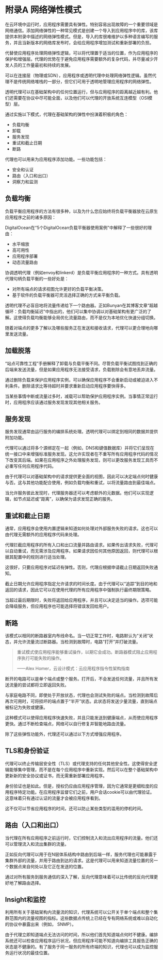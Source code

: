 # 附录A 网络弹性模式

在云环境中运行时，应用程序需要具有弹性。特别容易出现故障的一个重要领域是网络通信。添加网络弹性的一种常见模式是创建一个导入到应用程序中的库，该库提供本附录中描述的网络弹性模式。但是，导入的库很难维护以多种语言编写的服务，并且当新版本的网络库发布时，会给应用程序增加测试和重新部署的负担。

代替使应用程序处理网络弹性逻辑，可以将代理置于适当的位置，作为应用程序的保护和增强层。代理的优势在于避免应用程序需要额外的复杂代码，并尽量减少开发人员的工作量最初和持续的发展。

可以在连接层（物理或SDN），应用程序或透明代理中处理网络弹性逻辑。虽然代理不是传统网络堆栈的一部分，但它们可用于透明地管理应用程序的网络弹性。

透明代理可以在基础架构中的任何位置运行，但与应用程序的距离越近越有利。他们还需要在协议中尽可能全面，以及他们可以代理的开放系统互连模型（OSI模型）层。

通过实施以下模式，代理在基础架构的弹性中扮演着积极的角色：

 - 负载均衡
 - 卸载
 - 服务发现
 - 重试和截止日期
 - 断路

代理也可以用来为应用程序添加功能。一些功能包括：

 - 安全和认证
 - 路由（入口和出口）
 - 洞察力和监测

## 负载均衡

负载平衡应用程序的方法有很多种，以及为什么您应始终将负载平衡器放在云原生应用程序之前的诸多原因：

DigitalOcean在“5个DigitalOcean负载平衡器使用案例”中解释了一些很好的理由：

 - 水平缩放
 - 高可用性
 - 应用程序部署
 - 动态流量路由

协调透明代理（例如envoy和linkerd）是负载平衡应用程序的一种方式。具有透明代理句柄负载平衡的一些好处是：

 - 对所有端点的请求视图允许更好的负载平衡决策。
 - 基于软件的负载平衡器可灵活选择正确的方式来平衡负载。

透明代理不必盲目地将流量传递给下一个路由器。正如Bunyan在其博客文章“超越循环：负载均衡延迟”中指出的，他们可以集中协调以对基础架构有更广泛的了解。这使得负载均衡能够全局优化流量路由，而不是仅为本地优化快速分组切换。

随着对端点的更多了解以及哪些服务正在发送和接收请求，代理可以更合理地向哪里发送流量。

## 加载脱落

“站点可靠性工程”手册解释了卸载与负载平衡不同。尽管负载平衡试图找到正确的后端来发送流量，但是如果应用程序无法接受请求，负载剔除会有意地丢弃流量。

通过删除负载来保护应用程序实例，可以确保应用程序不会重新启动或被迫进入不利条件。删除请求比等待超时并要求重新启动应用程序要快得多。

当某些事情中断或流量过多时，减载可以帮助保护应用程序实例。当事情正常运行时，应用程序应该通过服务发现发现其他相关服务。

## 服务发现

服务发现通常由运行服务的编排系统处理。透明代理可以绑定到相同的数据并提供附加功能。

代理可以通过将多个源绑定在一起（例如，DNS和键值数据库）并将它们呈现在统一接口中来增强标准服务发现。这允许实现者在不重写所有应用程序代码的情况下改变其后端。如果在应用程序之外处理服务发现，则可以更改服务发现工具而不必重写任何应用程序代码。

由于代理可以对基础架构中的请求提供更全面的视图，因此可以决定端点何时健康与否。这与其他功能配合使用，例如负载均衡和重试，以将流量路由到最佳端点。

当允许服务彼此发现时，代理服务器还可以考虑额外的元数据。他们可以实现逻辑，如节点延迟或“距离”，以确保为请求发现正确的服务。

## 重试和截止日期

通常，应用程序会使用内置逻辑来知道如何处理对外部服务失败的请求。这也可以由代理无需额外的应用程序代码来处理。

代理拦截应用程序的所有入口和出口流量并路由请求。如果传出请求失败，代理可以自动重试，而无需涉及应用程序。如果请求因任何其他原因返回，则代理可以根据其配置中的规则进行适当处理。

这很好，只要应用程序对延迟有弹性。否则，代理应根据申请截止日期返回失败通知。

截止日期允许应用程序指定允许请求的时间长度。由于代理可以“追踪”到目的地和返回的请求，因此它可以在使用代理的所有应用程序中强制执行最终期限策略。

当超过最后期限时，失败将返回给应用程序，并且可以决定适当的操作。选项可能会降级服务，但应用程序也可能选择将错误发回给用户。

## 断路

该模式以相同的断路器室内布线命名。当一切正常工作时，电路默认为“关闭”状态，并允许流量流过断路器。当检测到故障时，电路“打开”并打破流量。

>重试模式使应用程序能够重试操作，以期它会成功。断路器模式阻止应用程序执行可能失败的操作。
>
> ——Alex Homer，云设计模式：云应用程序指令性架构指南

断开的电路可以是单个端点或整个服务。打开后，不会发送任何流量，并且所有发送流量的尝试都将立即返回失败。

与家庭电路不同，即使处于开放状态，代理也会测试失败的端点。当检测到故障后再次可用时，可将损坏的端点置于“半开”状态。此状态将发送少量流量，直到端点被标记为失败或健康。

这种模式可以使得应用程序快速失败，并且只能发送到健康端点，从而使应用程序更快。通过不断检查端点，网络可以自行修复并智能地路由流量。

除了这些弹性功能外，代理还可以通过以下方式增强应用程序。

## TLS和身份验证

代理可以终止传输层安全性（TLS）或代理支持的任何其他安全性。这使得安全逻辑能够集中管理，而不是在每个应用程序中重新实现。然后可以在整个基础架构中更新新的安全协议或证书，而无需重新部署应用程序。

身份验证也是如此。但是，授权仍应由应用程序管理，因为它通常是更细粒度的应用程序特定功能。在应用程序监督它们之前，用户会话cookie可以由代理验证。这意味着只有通过认证的流量才会被应用程序看到。

这不仅可以节省应用程序的时间，还可以防止某些类型的滥用的停机时间。

## 路由（入口和出口）

当代理在所有应用程序之前运行时，它们控制流入和流出应用程序的流量。他们还可以管理流入和流出集群的流量。

正如反向代理可以用于在N层体系结构中路由到后端一样，服务代理也可能暴露于集群外部的流量，并用于路由到达的请求。这是代理可以用来知道流量位置的另一个数据点来自何处以及它正在发送的位置。

通过对所有服务到服务通信的深入了解，反向代理意味着可以比传统的反向代理更好地了解路由选择。

## Insight和监控

利用所有关于基础架构内流量流的知识，代理系统可以公开关于单个端点和整个集群范围内的流量视图的指标。这些数据点传统上已经在专有网络系统或难以自动化的协议中暴露出来（例如， SNMP）。

由于代理立即知道端点无法访问的时间，所以他们首先知道端点何时不健康。编排系统还可以检查应用程序运行状况，但应用程序可能不知道向编排工具报告正确的状态是不健康的。有了服务于同一服务的所有终端的知识，代理也可以成为监控服务运行状况的最佳位置。
